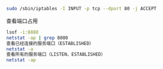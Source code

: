 ```bash
sudo /sbin/iptables -I INPUT -p tcp --dport 80 -j ACCEPT
```

查看端口占用

```bash
lsof -i:8888
netstat -ap | grep 8080
查看已经连接的服务端口（ESTABLISHED）
netstat -a
查看所有的服务端口（LISTEN，ESTABLISHED）
netstat -ap
```

